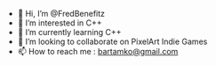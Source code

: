 - 👋 Hi, I’m @FredBenefitz
- 👀 I’m interested in C++
- 🌱 I’m currently learning C++
- 💞️ I’m looking to collaborate on PixelArt Indie Games
- 📫 How to reach me : bartamko@gmail.com

<!---
FredBenefitz/FredBenefitz is a ✨ special ✨ repository because its `README.md` (this file) appears on your GitHub profile.
You can click the Preview link to take a look at your changes.
--->
